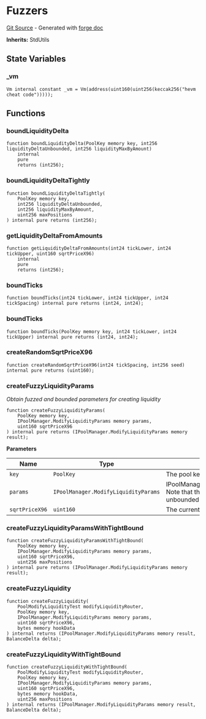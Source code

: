 # Fuzzers
[Git Source](https://github.com/uniswap/v4-core/blob/b619b6718e31aa5b4fa0286520c455ceb950276d/src/test/Fuzzers.sol) - Generated with [forge doc](https://book.getfoundry.sh/reference/forge/forge-doc)

**Inherits:**
StdUtils


## State Variables
### _vm

```solidity
Vm internal constant _vm = Vm(address(uint160(uint256(keccak256("hevm cheat code")))));
```


## Functions
### boundLiquidityDelta


```solidity
function boundLiquidityDelta(PoolKey memory key, int256 liquidityDeltaUnbounded, int256 liquidityMaxByAmount)
    internal
    pure
    returns (int256);
```

### boundLiquidityDeltaTightly


```solidity
function boundLiquidityDeltaTightly(
    PoolKey memory key,
    int256 liquidityDeltaUnbounded,
    int256 liquidityMaxByAmount,
    uint256 maxPositions
) internal pure returns (int256);
```

### getLiquidityDeltaFromAmounts


```solidity
function getLiquidityDeltaFromAmounts(int24 tickLower, int24 tickUpper, uint160 sqrtPriceX96)
    internal
    pure
    returns (int256);
```

### boundTicks


```solidity
function boundTicks(int24 tickLower, int24 tickUpper, int24 tickSpacing) internal pure returns (int24, int24);
```

### boundTicks


```solidity
function boundTicks(PoolKey memory key, int24 tickLower, int24 tickUpper) internal pure returns (int24, int24);
```

### createRandomSqrtPriceX96


```solidity
function createRandomSqrtPriceX96(int24 tickSpacing, int256 seed) internal pure returns (uint160);
```

### createFuzzyLiquidityParams

*Obtain fuzzed and bounded parameters for creating liquidity*


```solidity
function createFuzzyLiquidityParams(
    PoolKey memory key,
    IPoolManager.ModifyLiquidityParams memory params,
    uint160 sqrtPriceX96
) internal pure returns (IPoolManager.ModifyLiquidityParams memory result);
```
**Parameters**

|Name|Type|Description|
|----|----|-----------|
|`key`|`PoolKey`|The pool key|
|`params`|`IPoolManager.ModifyLiquidityParams`|IPoolManager.ModifyLiquidityParams Note that these parameters are unbounded|
|`sqrtPriceX96`|`uint160`|The current sqrt price|


### createFuzzyLiquidityParamsWithTightBound


```solidity
function createFuzzyLiquidityParamsWithTightBound(
    PoolKey memory key,
    IPoolManager.ModifyLiquidityParams memory params,
    uint160 sqrtPriceX96,
    uint256 maxPositions
) internal pure returns (IPoolManager.ModifyLiquidityParams memory result);
```

### createFuzzyLiquidity


```solidity
function createFuzzyLiquidity(
    PoolModifyLiquidityTest modifyLiquidityRouter,
    PoolKey memory key,
    IPoolManager.ModifyLiquidityParams memory params,
    uint160 sqrtPriceX96,
    bytes memory hookData
) internal returns (IPoolManager.ModifyLiquidityParams memory result, BalanceDelta delta);
```

### createFuzzyLiquidityWithTightBound


```solidity
function createFuzzyLiquidityWithTightBound(
    PoolModifyLiquidityTest modifyLiquidityRouter,
    PoolKey memory key,
    IPoolManager.ModifyLiquidityParams memory params,
    uint160 sqrtPriceX96,
    bytes memory hookData,
    uint256 maxPositions
) internal returns (IPoolManager.ModifyLiquidityParams memory result, BalanceDelta delta);
```

